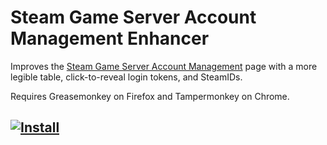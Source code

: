 # Steam Game Server Account Management Enhancer

Improves the [Steam Game Server Account Management](https://steamcommunity.com/dev/managegameservers) page with a more legible table, click-to-reveal login tokens, and SteamIDs.

Requires Greasemonkey on Firefox and Tampermonkey on Chrome.

## [![Install](https://i.imgur.com/hKHfyWz.png)](https://raw.githubusercontent.com/DoctorMcKay/better-steam-gsaccount-management/master/steam_gameserver_enhancement.user.js)
